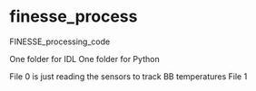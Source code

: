 # finesse_process
FINESSE_processing_code

One folder for IDL
One folder for Python 

File 0  is just reading the sensors to track BB temperatures 
File 1 
